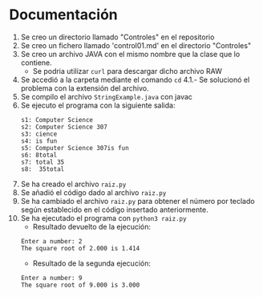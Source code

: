 # Documentación

1. Se creo un directorio llamado "Controles" en el repositorio
2. Se creo un fichero llamado 'control01.md' en el directorio "Controles"
3. Se creo un archivo JAVA con el mismo nombre que la clase que lo contiene.
    - Se podria utilizar `curl` para descargar dicho archivo RAW
4. Se accedió a la carpeta mediante el comando `cd`
    4.1.- Se solucionó el problema con la extensión del archivo.
5. Se compilo el archivo `StringExample.java` con javac
6. Se ejecuto el programa con la siguiente salida:
    ```
    s1: Computer Science
    s2: Computer Science 307
    s3: cience 
    s4: is fun
    s5: Computer Science 307is fun
    s6: 8total
    s7: total 35
    s8:  35total
    ``` 
7. Se ha creado el archivo `raiz.py`
8. Se añadió el código dado al archivo `raiz.py`
9. Se ha cambiado el archivo `raiz.py` para obtener el número por teclado según establecido en el código insertado anteriormente.
10. Se ha ejecutado el programa con `python3 raiz.py`
    - Resultado devuelto de la ejecución:
    ```
    Enter a number: 2
    The square root of 2.000 is 1.414
    ```
    - Resultado de la segunda ejecución:
    ```
    Enter a number: 9
    The square root of 9.000 is 3.000
    ```